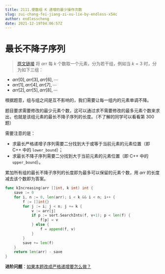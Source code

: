 ```yaml
---
title: 2111.使数组 K 递增的最少操作次数
slug: zui-chang-fei-jiang-zi-xu-lie-by-endless-x54c
author: endlesscheng
date: 2021-12-19T04:06:57Z
---
```

# 最长不降子序列
 
> [原文链接](https://leetcode.cn/problems/minimum-operations-to-make-the-array-k-increasing/solution/zui-chang-fei-jiang-zi-xu-lie-by-endless-x54c)
将 $\textit{arr}$ 每 $k$ 个数取一个元素，分为若干组，例如当 $k=3$ 时，分为如下三组：

- $arr[0],arr[3],arr[6],\cdots$
- $arr[1],arr[4],arr[7],\cdots$
- $arr[2],arr[5],arr[8],\cdots$

根据题意，组与组之间是互不影响的，我们需要让每一组内的元素单调不降。

题目要求需要修改的最少元素个数，这可以通过求不需要修改的最多元素个数来求出，也就是该组元素的最长不降子序列的长度。（不了解的同学可以看看第 300 题）

需要注意的是：

- 求最长严格递增子序列需要二分找到大于或等于当前元素的元素位置（即 C++ 中的 `lower_bound`）；
- 求最长不降子序列需要二分找到大于当前元素的元素位置（即 C++ 中的 `upper_bound`）。

累加所有组的最长不降子序列的长度即为最多可以保留的元素个数，用 $\textit{arr}$ 的长度减去该个数即为答案。

```go
func kIncreasing(arr []int, k int) int {
	save := 0
	for i, n := 0, len(arr); i < k && i < n; i++ {
		f := []int{}
		for j := i; j < n; j += k {
			v := arr[j]
			if p := sort.SearchInts(f, v+1); p < len(f) {
				f[p] = v
			} else {
				f = append(f, v)
			}
		}
		save += len(f)
	}
	return len(arr) - save
}
```

**进阶问题**：[如果本题改成严格递增要怎么做？](https://leetcode-cn.com/circle/discuss/wMSHqV/view/qk9OXm/)

